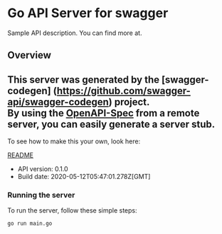 # Go API Server for swagger

Sample API description. You can find more at.

## Overview
This server was generated by the [swagger-codegen]
(https://github.com/swagger-api/swagger-codegen) project.  
By using the [OpenAPI-Spec](https://github.com/OAI/OpenAPI-Specification) from a remote server, you can easily generate a server stub.  
-

To see how to make this your own, look here:

[README](https://github.com/swagger-api/swagger-codegen/blob/master/README.md)

- API version: 0.1.0
- Build date: 2020-05-12T05:47:01.278Z[GMT]


### Running the server
To run the server, follow these simple steps:

```
go run main.go
```

